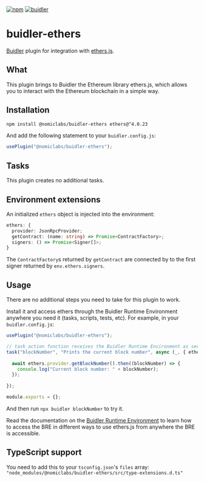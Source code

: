 [![npm](https://img.shields.io/npm/v/@nomiclabs/buidler-ethers.svg)](https://www.npmjs.com/package/@nomiclabs/buidler-ethers)
[![buidler](https://buidler.dev/buidler-plugin-badge.svg?1)](https://buidler.dev)

# buidler-ethers

[Buidler](http://getbuidler.com) plugin for integration with [ethers.js](https://github.com/ethers-io/ethers.js/).

## What

This plugin brings to Buidler the Ethereum library ethers.js, which allows you to interact with the Ethereum blockchain in a simple way.

## Installation

```bash
npm install @nomiclabs/buidler-ethers ethers@^4.0.23
```

And add the following statement to your `buidler.config.js`:

```js
usePlugin("@nomiclabs/buidler-ethers");
```

## Tasks

This plugin creates no additional tasks.

## Environment extensions

An initialized `ethers` object is injected into the environment:

```ts
ethers: {
  provider: JsonRpcProvider;
  getContract: (name: string) => Promise<ContractFactory>;
  signers: () => Promise<Signer[]>;
}
```

The `ContractFactory`s returned by `getContract` are connected by to the first signer returned by `env.ethers.signers`.

## Usage

There are no additional steps you need to take for this plugin to work.

Install it and access ethers through the Buidler Runtime Environment anywhere you need it (tasks, scripts, tests, etc). For example, in your `buidler.config.js`:

```js
usePlugin("@nomiclabs/buidler-ethers");

// task action function receives the Buidler Runtime Environment as second argument
task("blockNumber", "Prints the current block number", async (_, { ethers }) => {
  
  await ethers.provider.getBlockNumber().then((blockNumber) => {
    console.log("Current block number: " + blockNumber);
  });
  
});

module.exports = {};
```
And then run `npx buidler blockNumber` to try it.

Read the documentation on the [Buidler Runtime Environment](https://buidler.dev/documentation/#buidler-runtime-environment-bre) to learn how to access the BRE in different ways to use ethers.js from anywhere the BRE is accessible.

## TypeScript support

You need to add this to your `tsconfig.json`'s `files` array: `"node_modules/@nomiclabs/buidler-ethers/src/type-extensions.d.ts"`
